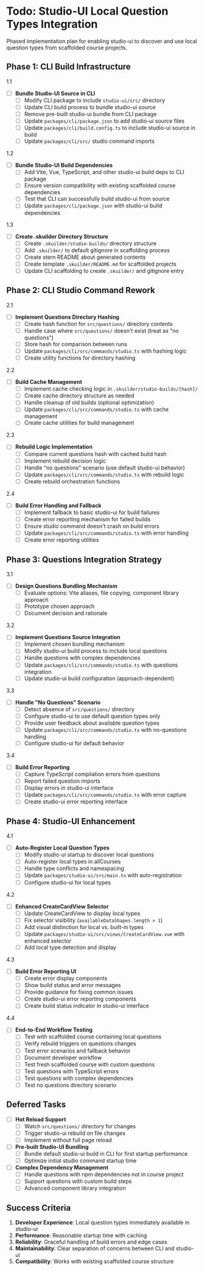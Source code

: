 # Todo: Studio-UI Local Question Types Integration

Phased implementation plan for enabling studio-ui to discover and use local question types from scaffolded course projects.

## Phase 1: CLI Build Infrastructure

1.1
- [ ] **Bundle Studio-UI Source in CLI**
  - [ ] Modify CLI package to include `studio-ui/src/` directory
  - [ ] Update CLI build process to bundle studio-ui source
  - [ ] Remove pre-built studio-ui bundle from CLI package
  - [ ] Update `packages/cli/package.json` to add studio-ui source files
  - [ ] Update `packages/cli/build.config.ts` to include studio-ui source in build
  - [ ] Update `packages/cli/src/` studio command imports

1.2
- [ ] **Bundle Studio-UI Build Dependencies**
  - [ ] Add Vite, Vue, TypeScript, and other studio-ui build deps to CLI package
  - [ ] Ensure version compatibility with existing scaffolded course dependencies
  - [ ] Test that CLI can successfully build studio-ui from source
  - [ ] Update `packages/cli/package.json` with studio-ui build dependencies

1.3
- [ ] **Create .skuilder Directory Structure**
  - [ ] Create `.skuilder/studio-builds/` directory structure
  - [ ] Add `.skuilder/` to default gitignore in scaffolding process
  - [ ] Create stern README about generated contents
  - [ ] Create template `.skuilder/README.md` for scaffolded projects
  - [ ] Update CLI scaffolding to create `.skuilder/` and gitignore entry

## Phase 2: CLI Studio Command Rework

2.1
- [ ] **Implement Questions Directory Hashing**
  - [ ] Create hash function for `src/questions/` directory contents
  - [ ] Handle case where `src/questions/` doesn't exist (treat as "no questions")
  - [ ] Store hash for comparison between runs
  - [ ] Update `packages/cli/src/commands/studio.ts` with hashing logic
  - [ ] Create utility functions for directory hashing

2.2
- [ ] **Build Cache Management**
  - [ ] Implement cache checking logic in `.skuilder/studio-builds/[hash]/`
  - [ ] Create cache directory structure as needed
  - [ ] Handle cleanup of old builds (optional optimization)
  - [ ] Update `packages/cli/src/commands/studio.ts` with cache management
  - [ ] Create cache utilities for build management

2.3
- [ ] **Rebuild Logic Implementation**
  - [ ] Compare current questions hash with cached build hash
  - [ ] Implement rebuild decision logic
  - [ ] Handle "no questions" scenario (use default studio-ui behavior)
  - [ ] Update `packages/cli/src/commands/studio.ts` with rebuild logic
  - [ ] Create rebuild orchestration functions

2.4
- [ ] **Build Error Handling and Fallback**
  - [ ] Implement fallback to basic studio-ui for build failures
  - [ ] Create error reporting mechanism for failed builds
  - [ ] Ensure studio command doesn't crash on build errors
  - [ ] Update `packages/cli/src/commands/studio.ts` with error handling
  - [ ] Create error reporting utilities

## Phase 3: Questions Integration Strategy

3.1
- [ ] **Design Questions Bundling Mechanism**
  - [ ] Evaluate options: Vite aliases, file copying, component library approach
  - [ ] Prototype chosen approach
  - [ ] Document decision and rationale

3.2
- [ ] **Implement Questions Source Integration**
  - [ ] Implement chosen bundling mechanism
  - [ ] Modify studio-ui build process to include local questions
  - [ ] Handle questions with complex dependencies
  - [ ] Update `packages/cli/src/commands/studio.ts` with questions integration
  - [ ] Update studio-ui build configuration (approach-dependent)

3.3
- [ ] **Handle "No Questions" Scenario**
  - [ ] Detect absence of `src/questions/` directory
  - [ ] Configure studio-ui to use default question types only
  - [ ] Provide user feedback about available question types
  - [ ] Update `packages/cli/src/commands/studio.ts` with no-questions handling
  - [ ] Configure studio-ui for default behavior

3.4
- [ ] **Build Error Reporting**
  - [ ] Capture TypeScript compilation errors from questions
  - [ ] Report failed question imports
  - [ ] Display errors in studio-ui interface
  - [ ] Update `packages/cli/src/commands/studio.ts` with error capture
  - [ ] Create studio-ui error reporting interface

## Phase 4: Studio-UI Enhancement

4.1
- [ ] **Auto-Register Local Question Types**
  - [ ] Modify studio-ui startup to discover local questions
  - [ ] Auto-register local types in allCourses
  - [ ] Handle type conflicts and namespacing
  - [ ] Update `packages/studio-ui/src/main.ts` with auto-registration
  - [ ] Configure studio-ui for local types

4.2
- [ ] **Enhanced CreateCardView Selector**
  - [ ] Update CreateCardView to display local types
  - [ ] Fix selector visibility (`availableDataShapes.length > 1`)
  - [ ] Add visual distinction for local vs. built-in types
  - [ ] Update `packages/studio-ui/src/views/CreateCardView.vue` with enhanced selector
  - [ ] Add local type detection and display

4.3
- [ ] **Build Error Reporting UI**
  - [ ] Create error display components
  - [ ] Show build status and error messages
  - [ ] Provide guidance for fixing common issues
  - [ ] Create studio-ui error reporting components
  - [ ] Create build status indicator in studio-ui interface

4.4
- [ ] **End-to-End Workflow Testing**
  - [ ] Test with scaffolded course containing local questions
  - [ ] Verify rebuild triggers on questions changes
  - [ ] Test error scenarios and fallback behavior
  - [ ] Document developer workflow
  - [ ] Test fresh scaffolded course with custom questions
  - [ ] Test questions with TypeScript errors
  - [ ] Test questions with complex dependencies
  - [ ] Test no questions directory scenario

## Deferred Tasks

- [ ] **Hot Reload Support**
  - [ ] Watch `src/questions/` directory for changes
  - [ ] Trigger studio-ui rebuild on file changes
  - [ ] Implement without full page reload

- [ ] **Pre-built Studio-UI Bundling**
  - [ ] Bundle default studio-ui build in CLI for first startup performance
  - [ ] Optimize initial studio command startup time

- [ ] **Complex Dependency Management**
  - [ ] Handle questions with npm dependencies not in course project
  - [ ] Support questions with custom build steps
  - [ ] Advanced component library integration

## Success Criteria

1. **Developer Experience**: Local question types immediately available in studio-ui
2. **Performance**: Reasonable startup time with caching
3. **Reliability**: Graceful handling of build errors and edge cases
4. **Maintainability**: Clear separation of concerns between CLI and studio-ui
5. **Compatibility**: Works with existing scaffolded course structure
